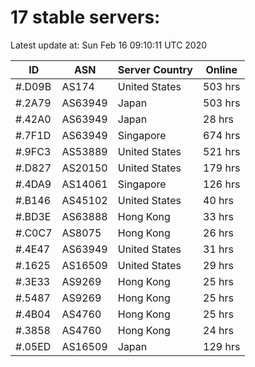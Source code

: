 # 17 stable servers:

Latest update at: Sun Feb 16 09:10:11 UTC 2020

| ID | ASN | Server Country | Online |
| -- | --- | -------------- | ------ |
| #.D09B | AS174 | United States | 503 hrs |
| #.2A79 | AS63949 | Japan | 503 hrs |
| #.42A0 | AS63949 | Japan | 28 hrs |
| #.7F1D | AS63949 | Singapore | 674 hrs |
| #.9FC3 | AS53889 | United States | 521 hrs |
| #.D827 | AS20150 | United States | 179 hrs |
| #.4DA9 | AS14061 | Singapore | 126 hrs |
| #.B146 | AS45102 | United States | 40 hrs |
| #.BD3E | AS63888 | Hong Kong | 33 hrs |
| #.C0C7 | AS8075 | Hong Kong | 26 hrs |
| #.4E47 | AS63949 | United States | 31 hrs |
| #.1625 | AS16509 | United States | 29 hrs |
| #.3E33 | AS9269 | Hong Kong | 25 hrs |
| #.5487 | AS9269 | Hong Kong | 25 hrs |
| #.4B04 | AS4760 | Hong Kong | 25 hrs |
| #.3858 | AS4760 | Hong Kong | 24 hrs |
| #.05ED | AS16509 | Japan | 129 hrs |

